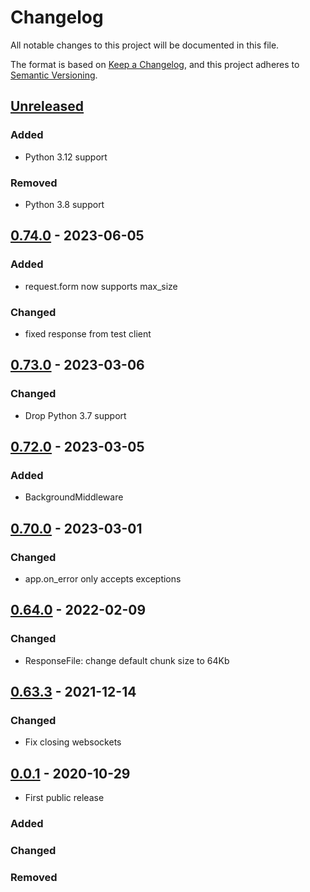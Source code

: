 # Changelog

All notable changes to this project will be documented in this file.

The format is based on [Keep a Changelog](https://keepachangelog.com/en/1.0.0/),
and this project adheres to [Semantic Versioning](https://semver.org/spec/v2.0.0.html).

## [Unreleased]

### Added
- Python 3.12 support

### Removed
- Python 3.8 support

## [0.74.0] - 2023-06-05

### Added
- request.form now supports max_size

### Changed
- fixed response from test client

## [0.73.0] - 2023-03-06

### Changed
- Drop Python 3.7 support

## [0.72.0] - 2023-03-05

### Added
- BackgroundMiddleware

## [0.70.0] - 2023-03-01

### Changed

- app.on_error only accepts exceptions

## [0.64.0] - 2022-02-09

### Changed

- ResponseFile: change default chunk size to 64Kb

## [0.63.3] - 2021-12-14

### Changed

- Fix closing websockets

## [0.0.1] - 2020-10-29

- First public release

### Added

### Changed

### Removed

[unreleased]: https://github.com/klen/asgi-tools/compare/0.74.0...HEAD
[0.74.0]: https://github.com/klen/asgi-tools/compare/0.73.0...0.74.0
[0.73.0]: https://github.com/klen/asgi-tools/compare/0.72.0...0.73.0
[0.72.0]: https://github.com/klen/asgi-tools/compare/0.70.0...0.72.0
[0.70.0]: https://github.com/klen/asgi-tools/compare/0.64.0...0.70.0
[0.64.0]: https://github.com/klen/asgi-tools/compare/0.63.3...0.64.0
[0.63.3]: https://github.com/klen/asgi-tools/compare/0.63.2...0.63.3
[0.63.2]: https://github.com/klen/asgi-tools/compare/0.1.0...0.63.2
[0.1.0]: https://github.com/klen/asgi-tools/compare/0.0.1...0.1.0
[0.0.1]: https://github.com/klen/asgi-tools/releases/tag/0.0.1

